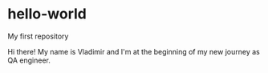# hello-world
My first repository

Hi there! My name is Vladimir and I'm at the beginning of my new journey as QA engineer.
